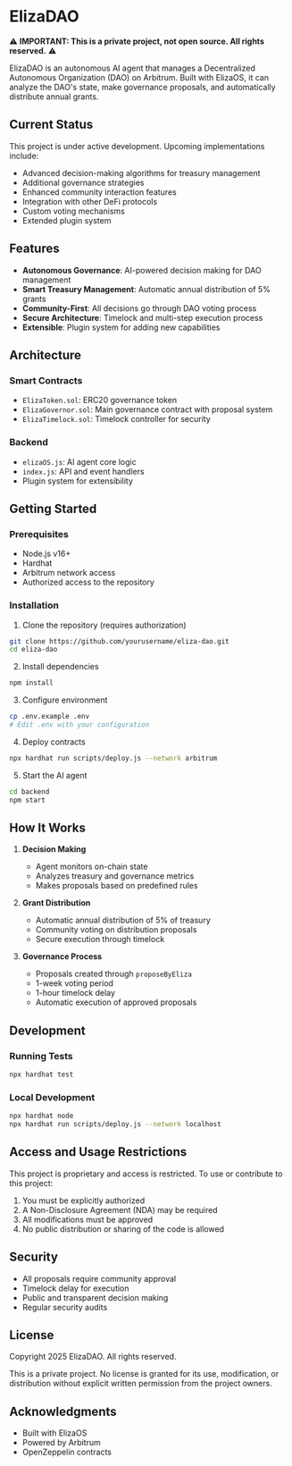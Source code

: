 
# ElizaDAO

⚠️ **IMPORTANT: This is a private project, not open source. All rights reserved.** ⚠️

ElizaDAO is an autonomous AI agent that manages a Decentralized Autonomous Organization (DAO) on Arbitrum. Built with ElizaOS, it can analyze the DAO's state, make governance proposals, and automatically distribute annual grants.

## Current Status

This project is under active development. Upcoming implementations include:
- Advanced decision-making algorithms for treasury management
- Additional governance strategies
- Enhanced community interaction features
- Integration with other DeFi protocols
- Custom voting mechanisms
- Extended plugin system

## Features

- **Autonomous Governance**: AI-powered decision making for DAO management
- **Smart Treasury Management**: Automatic annual distribution of 5% grants
- **Community-First**: All decisions go through DAO voting process
- **Secure Architecture**: Timelock and multi-step execution process
- **Extensible**: Plugin system for adding new capabilities

## Architecture

### Smart Contracts
- `ElizaToken.sol`: ERC20 governance token
- `ElizaGovernor.sol`: Main governance contract with proposal system
- `ElizaTimelock.sol`: Timelock controller for security

### Backend
- `elizaOS.js`: AI agent core logic
- `index.js`: API and event handlers
- Plugin system for extensibility

## Getting Started

### Prerequisites
- Node.js v16+
- Hardhat
- Arbitrum network access
- Authorized access to the repository

### Installation

1. Clone the repository (requires authorization)
```bash
git clone https://github.com/yourusername/eliza-dao.git
cd eliza-dao
```

2. Install dependencies
```bash
npm install
```

3. Configure environment
```bash
cp .env.example .env
# Edit .env with your configuration
```

4. Deploy contracts
```bash
npx hardhat run scripts/deploy.js --network arbitrum
```

5. Start the AI agent
```bash
cd backend
npm start
```

## How It Works

1. **Decision Making**
   - Agent monitors on-chain state
   - Analyzes treasury and governance metrics
   - Makes proposals based on predefined rules

2. **Grant Distribution**
   - Automatic annual distribution of 5% of treasury
   - Community voting on distribution proposals
   - Secure execution through timelock

3. **Governance Process**
   - Proposals created through `proposeByEliza`
   - 1-week voting period
   - 1-hour timelock delay
   - Automatic execution of approved proposals

## Development

### Running Tests
```bash
npx hardhat test
```

### Local Development
```bash
npx hardhat node
npx hardhat run scripts/deploy.js --network localhost
```

## Access and Usage Restrictions

This project is proprietary and access is restricted. To use or contribute to this project:
1. You must be explicitly authorized
2. A Non-Disclosure Agreement (NDA) may be required
3. All modifications must be approved
4. No public distribution or sharing of the code is allowed

## Security

- All proposals require community approval
- Timelock delay for execution
- Public and transparent decision making
- Regular security audits

## License

Copyright 2025 ElizaDAO. All rights reserved.

This is a private project. No license is granted for its use, modification, or distribution without explicit written permission from the project owners.

## Acknowledgments

- Built with ElizaOS
- Powered by Arbitrum
- OpenZeppelin contracts
